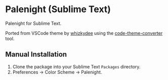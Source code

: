 # Palenight (Sublime Text)

Palenight for Sublime Text.

Ported from VSCode theme by [whizkydee](https://github.com/whizkydee/vscode-palenight-theme) using the [code-theme-converter](https://github.com/tobiastimm/code-theme-converter) tool.

## Manual Installation

1. Clone the package into your Sublime Text `Packages` directory.
2. Preferences -> Color Scheme -> Palenight.
